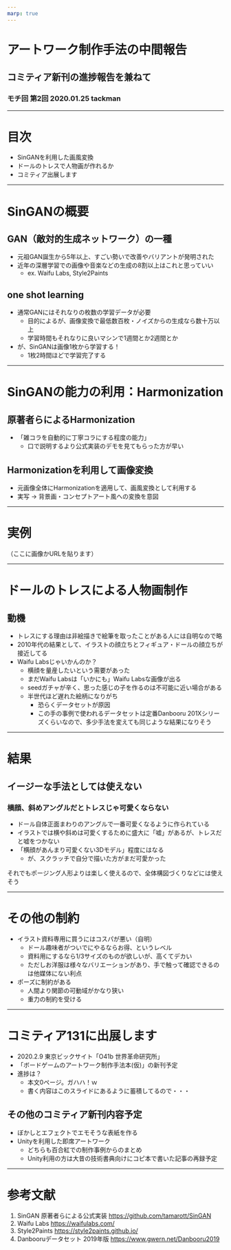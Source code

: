```yaml
---
marp: true
---
```


# アートワーク制作手法の中間報告

## コミティア新刊の進捗報告を兼ねて

### モチ回 第2回 2020.01.25 tackman

---

# 目次

- SinGANを利用した画風変換
- ドールのトレスで人物画が作れるか
- コミティア出展します
  
---

# SinGANの概要

## GAN（敵対的生成ネットワーク）の一種

- 元祖GAN誕生から5年以上、すごい勢いで改善やバリアントが発明された
- 近年の深層学習での画像や音楽などの生成の8割以上はこれと思っていい
  - ex. Waifu Labs, Style2Paints

## one shot learning

- 通常GANにはそれなりの枚数の学習データが必要
  - 目的によるが、画像変換で最低数百枚・ノイズからの生成なら数十万以上
  - 学習時間もそれなりに良いマシンで1週間とか2週間とか
- が、SinGANは画像1枚から学習する！
  - 1枚2時間ほどで学習完了する

---

# SinGANの能力の利用：Harmonization

## 原著者らによるHarmonization

- 「雑コラを自動的に丁寧コラにする程度の能力」
  - 口で説明するより公式実装のデモを見てもらった方が早い

## Harmonizationを利用して画像変換

- 元画像全体にHarmonizationを適用して、画風変換として利用する
- 実写 → 背景画・コンセプトアート風への変換を意図

---

# 実例

（ここに画像かURLを貼ります）

---

# ドールのトレスによる人物画制作

## 動機

- トレスにする理由は非絵描きで絵筆を取ったことがある人には自明なので略
- 2010年代の結果として、イラストの顔立ちとフィギュア・ドールの顔立ちが接近してる
- Waifu Labsじゃいかんのか？
  - 横顔を量産したいという需要があった
  - まだWaifu Labsは「いかにも」Waifu Labsな画像が出る
  - seedガチャが辛く、思った感じの子を作るのは不可能に近い場合がある
  - 半世代ほど遅れた絵柄になりがち
    - 恐らくデータセットが原因
    - この手の事例で使われるデータセットは定番Danbooru 201Xシリーズくらいなので、多少手法を変えても同じような結果になりそう

---

# 結果

## イージーな手法としては使えない

### 横顔、斜めアングルだとトレスじゃ可愛くならない

- ドール自体正面まわりのアングルで一番可愛くなるように作られている
- イラストでは横や斜めは可愛くするために盛大に「嘘」があるが、トレスだと嘘をつかない
- 「横顔があんまり可愛くない3Dモデル」程度にはなる
  - が、スクラッチで自分で描いた方がまだ可愛かった

それでもポージング人形よりは楽しく使えるので、全体構図づくりなどには使えそう

---

# その他の制約

- イラスト資料専用に買うにはコスパが悪い（自明）
  - ドール趣味者がついでにやるならお得、というレベル
  - 資料用にするなら1/3サイズのものが欲しいが、高くてデカい
  - ただしお洋服は様々なバリエーションがあり、手で触って確認できるのは他媒体にない利点
- ポーズに制約がある
  - 人間より関節の可動域がかなり狭い
  - 重力の制約を受ける

---

# コミティア131に出展します

- 2020.2.9 東京ビックサイト「O41b 世界革命研究所」
- 「ボードゲームのアートワーク制作手法本(仮)」の新刊予定
- 進捗は？
  - 本文0ページ。ガハハ！ｗ
  - 書く内容はこのスライドにあるように蓄積してるので・・・

## その他のコミティア新刊内容予定

- ぼかしとエフェクトでエモそうな表紙を作る
- Unityを利用した即席アートワーク
  - どちらも百合紅での制作事例からのまとめ
  - Unity利用の方は大昔の技術書典向けにコピ本で書いた記事の再録予定

---

# 参考文献

1. SinGAN 原著者らによる公式実装 https://github.com/tamarott/SinGAN
1. Waifu Labs https://waifulabs.com/
2. Style2Paints https://style2paints.github.io/
3. Danbooruデータセット 2019年版 https://www.gwern.net/Danbooru2019